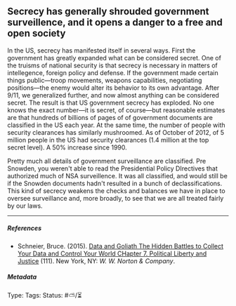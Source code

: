 ## Secrecy has generally shrouded government surveillence, and it opens a danger to a free and open society

In the US, secrecy has manifested itself in several ways. First the government has greatly expanded what can be considered secret. One of the truisms of national security is that secrecy is necessary in matters of intellegence, foreign policy and defense. If the government made certain things public—troop movements, weapons capabilities, negotiating positions—the enemy would alter its behavior to its own advantage. After 9/11, we generalized further, and now almost anything can be considered secret. The result is that US government secrecy has exploded. No one knows the exact number—it is secret, of course—but reasonable estimates are that hundreds of billions of pages of of government documents are classified in the US each year. At the same time, the number of people with security clearances has similarly mushroomed. As of October of 2012, of 5 million people in the US had security clearances (1.4 million at the top secret level). A 50% increase since 1990.

Pretty much all details of government surveillance are classified. Pre Snowden, you weren't able to read the Presidential Policy DIrectives that authorized much of NSA surveillence. It was all classified, and would still be if the Snowden documents hadn't resulted in a bunch of declassifications. This kind of secrecy weakens the checks and balances we have in place to oversee surveillance and, more broadly, to see that we are all treated fairly by our laws. 

---

##### References

* Schneier, Bruce. (2015). [Data and Goliath The Hidden Battles to Collect Your Data and Control Your World CHapter 7. Political Liberty and Justice](Data%20and%20Goliath%20The%20Hidden%20Battles%20to%20Collect%20Your%20Data%20and%20Control%20Your%20World%20CHapter%207.%20Political%20Liberty%20and%20Justice.md) (111). New York, NY: *W. W. Norton & Company*. 

##### Metadata

Type: 
Tags:
Status: #⛅️/⏳ 
